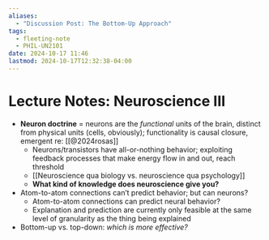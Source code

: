 ```yaml
---
aliases:
  - "Discussion Post: The Bottom-Up Approach"
tags:
  - fleeting-note
  - PHIL-UN2101
date: 2024-10-17 11:46
lastmod: 2024-10-17T12:32:38-04:00
---
```

# Lecture Notes: Neuroscience III

- **Neuron doctrine** = neurons are the *functional* units of the brain, distinct from physical units (cells, obviously); functionality is causal closure, emergent re: [[@2024rosas]]
	- Neurons/transistors have all-or-nothing behavior; exploiting feedback processes that make energy flow in and out, reach threshold
	- [[Neuroscience qua biology vs. neuroscience qua psychology]]
	- **What kind of knowledge does neuroscience give you?**
- Atom-to-atom connections can’t predict behavior; but can neurons?
	- Atom-to-atom connections can predict neural behavior?
	- Explanation and prediction are currently only feasible at the same level of granularity as the thing being explained
- Bottom-up vs. top-down: *which is more effective?*

